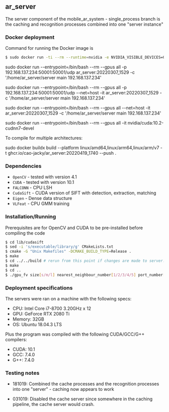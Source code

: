## ar_server

The server component of the mobile\_ar\_system - single\_process branch is the caching and recognition processes combined into one "server instance" 

### Docker deployment

Command for running the Docker image is

```sh
$ sudo docker run -ti --rm --runtime=nvidia -e NVIDIA_VISIBLE_DEVICES=0 -p 51717:51717/udp 606eb54233f0
```

sudo docker run --entrypoint=/bin/bash --rm --gpus all -p 192.168.137.234:50001:50001/udp ar_server:20220307_1529 -c '/home/ar_server/server main 192.168.137.234'

sudo docker run --entrypoint=/bin/bash --rm --gpus all -p 192.168.137.234:50001:50001/udp --net=host -it ar_server:20220307_1529 -c '/home/ar_server/server main 192.168.137.234'

sudo docker run --entrypoint=/bin/bash --rm --gpus all --net=host -it ar_server:20220307_1529 -c '/home/ar_server/server main 192.168.137.234'

sudo docker run --entrypoint=/bin/bash --rm --gpus all -it nvidia/cuda:10.2-cudnn7-devel 

To compile for multiple architectures:

sudo docker buildx build --platform linux/amd64,linux/arm64,linux/arm/v7 -t ghcr.io/cao-jacky/ar_server:20220419_1740 --push .

### Dependencies

  - `OpenCV` - tested with version 4.1
  - `CUDA` - tested with version 10.1
  - `FALCONN` - CPU LSH
  - `CudaSift` - CUDA version of SIFT with detection, extraction, matching
  - `Eigen` - Dense data structure
  - `VLFeat` - CPU GMM training

### Installation/Running

Prerequisites are for OpenCV and CUDA to be pre-installed before compiling the code

```sh
$ cd lib/cudasift 
$ sed -i 's/executable/library/g' CMakeLists.txt
$ cmake -G "Unix Makefiles" -DCMAKE_BUILD_TYPE=Release .
$ make
$ cd ../../build # rerun from this point if changes are made to server.cpp or reco.cpp
$ make
$ cd ..
$ ./gpu_fv size[s/m/l] nearest_neighbour_number[1/2/3/4/5] port_number[#XXXXX] 
```

### Deployment specifications

The servers were ran on a machine with the following specs:

- CPU: Intel Core i7-8700 3.20GHz x 12
- GPU: GeForce RTX 2080 Ti
- Memory: 32GB
- OS: Ubuntu 18.04.3 LTS

Plus the program was compiled with the following CUDA/GCC/G++ compilers:

- CUDA: 10.1
- GCC: 7.4.0
- G++: 7.4.0

### Testing notes

- 181019: Combined the cache processes and the recognition processes into one "server" - caching now appears to work 

- 031019: Disabled the cache server since somewhere in the caching pipeline, the cache server would crash. 



